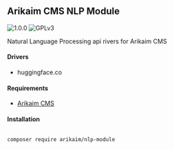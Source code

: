 ## Arikaim CMS NLP Module
![1.0.0](https://img.shields.io/github/release/arikaim/nlp-module.svg)
![GPLv3](https://img.shields.io/badge/License-GPLv3-blue.svg)


Natural Language Processing api rivers for Arikaim CMS 


#### Drivers
 * huggingface.co


#### Requirements 
  * [Arikaim CMS](https://github.com/arikaim/arikaim) 


#### Installation

```sh

composer require arikaim/nlp-module

```
